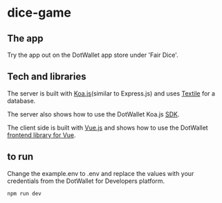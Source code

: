 # dice-game

## The app

Try the app out on the DotWallet app store under 'Fair Dice'.

## Tech and libraries

The server is built with [Koa.js](https://koajs.com/)(similar to Express.js) and uses [Textile](https://textile.io) for a database.

The server also shows how to use the DotWallet Koa.js [SDK](https://github.com/dotwallet/dotwallet-koa).

The client side is built with [Vue.js](https://vuejs.org/) and shows how to use the DotWallet [frontend library for Vue](https://github.com/dotwallet/dotwallet-vue).

## to run

Change the example.env to .env and replace the values with your credentials from the DotWallet for Developers platform.

```bash
npm run dev
```

